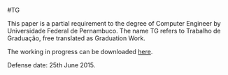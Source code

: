 #TG

This paper is a partial requirement to the degree of Computer Engineer by Universidade Federal de Pernambuco. The name TG refers to Trabalho de Graduação, free translated as Graduation Work.

The working in progress can be downloaded [here](https://github.com/embatbr/tg/blob/master/docs/paper/paper.pdf).

Defense date: 25th June 2015.
